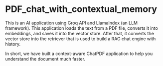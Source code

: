# PDF_chat_with_contextual_memory
This is an AI application using Groq API and LlamaIndex (an LLM framework). This application loads the text from a PDF file, converts it into embeddings, and saves it into the vector store. After that, it converts the vector store into the retriever that is used to build a RAG chat engine with history. 

In short, we have built a context-aware ChatPDF application to help you understand the document much faster.
